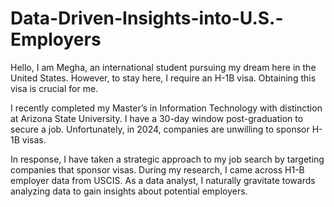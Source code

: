 # Data-Driven-Insights-into-U.S.-Employers

Hello, I am Megha, an international student pursuing my dream here in the United States. However, to stay here, I require an H-1B visa. Obtaining this visa is crucial for me.

I recently completed my Master’s in Information Technology with distinction at Arizona State University. I have a 30-day window post-graduation to secure a job. Unfortunately, in 2024, companies are unwilling to sponsor H-1B visas.

In response, I have taken a strategic approach to my job search by targeting companies that sponsor visas. During my research, I came across H1-B employer data from USCIS. As a data analyst, I naturally gravitate towards analyzing data to gain insights about potential employers.
